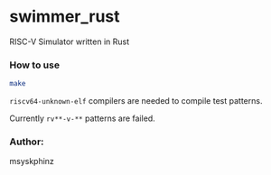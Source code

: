 # swimmer_rust
RISC-V Simulator written in Rust

### How to use

```sh
make
```

`riscv64-unknown-elf` compilers are needed to compile test patterns.

Currently `rv**-v-**` patterns are failed.

### Author:
msyskphinz
